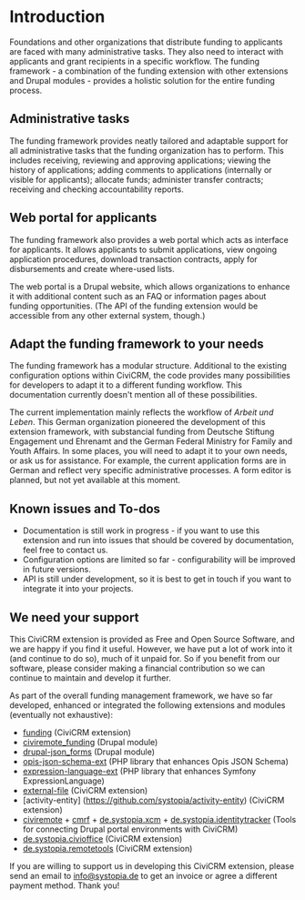 # Introduction

Foundations and other organizations that distribute funding to applicants are faced with many administrative tasks. They also need to interact with applicants and grant recipients in a specific workflow. The funding framework - a combination of the funding extension with other extensions and Drupal modules - provides a holistic solution for the entire funding process.

## Administrative tasks

The funding framework provides neatly tailored and adaptable support for all administrative tasks that the funding organization has to perform. This includes receiving, reviewing and approving applications; viewing the history of applications; adding comments to applications (internally or visible for applicants); allocate funds; administer transfer contracts; receiving and checking accountability reports.

## Web portal for applicants

The funding framework also provides a web portal which acts as interface for applicants. It allows applicants to submit applications, view ongoing application procedures, download transaction contracts, apply for disbursements and create where-used lists.

The web portal is a Drupal website, which allows organizations to enhance it with additional content such as an FAQ or information pages about funding opportunities. (The API of the funding extension would be accessible from any other external system, though.)

## Adapt the funding framework to your needs

The funding framework has a modular structure. Additional to the existing configuration options within CiviCRM, the code provides many possibilities for developers to adapt it to a different funding workflow. This documentation currently doesn't mention all of these possibilities.

The current implementation mainly reflects the workflow of _Arbeit und Leben_. This German organization pioneered the development of this extension framework, with substancial funding from Deutsche Stiftung Engagement und Ehrenamt and the German Federal Ministry for Family and Youth Affairs. In some places, you will need to adapt it to your own needs, or ask us for assistance. For example, the current application forms are in German and reflect very specific administrative processes. A form editor is planned, but not yet available at this moment.

## Known issues and To-dos
- Documentation is still work in progress - if you want to use this extension and run into issues that should be covered by documentation, feel free to contact us.
- Configuration options are limited so far - configurability will be improved in future versions.
- API is still under development, so it is best to get in touch if you want to integrate it into your projects.

## We need your support

This CiviCRM extension is provided as Free and Open Source Software, and we are happy if you find it useful. However, we have put a lot of work into it (and continue to do so), much of it unpaid for. So if you benefit from our software, please consider making a financial contribution so we can continue to maintain and develop it further.

As part of the overall funding management framework, we have so far developed, enhanced or integrated the following extensions and modules (eventually not exhaustive):

- [funding](https://github.com/systopia/funding) (CiviCRM extension)
- [civiremote_funding](https://github.com/systopia/drupal-civiremote_funding/) (Drupal module)
- [drupal-json_forms](https://github.com/systopia/drupal-json_forms) (Drupal module)
- [opis-json-schema-ext](https://github.com/systopia/opis-json-schema-ext) (PHP library that enhances Opis JSON Schema)
- [expression-language-ext](https://github.com/systopia/expression-language-ext) (PHP library that enhances Symfony ExpressionLanguage)
- [external-file](https://github.com/systopia/external-file) (CiviCRM extension)
- [activity-entity] (https://github.com/systopia/activity-entity) (CiviCRM extension)
- [civiremote](https://github.com/systopia/civiremote) + [cmrf](https://www.drupal.org/project/cmrf_core) + [de.systopia.xcm](https://github.com/systopia/de.systopia.xcm) + [de.systopia.identitytracker](https://github.com/systopia/de.systopia.identitytracker) (Tools for connecting Drupal portal environments with CiviCRM)
- [de.systopia.civioffice](https://github.com/systopia/de.systopia.civioffice) (CiviCRM extension)
- [de.systopia.remotetools](https://github.com/systopia/de.systopia.remotetools) (CiviCRM extension)

If you are willing to support us in developing this CiviCRM extension, please send an email to info@systopia.de to get an invoice or agree a different payment method. Thank you!
